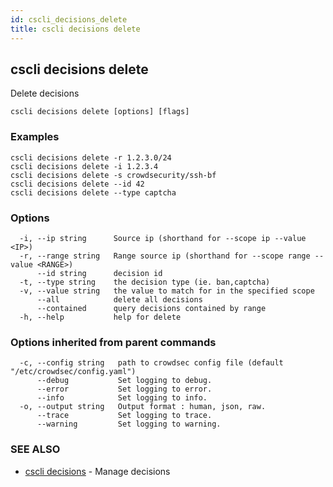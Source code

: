 ```yaml
---
id: cscli_decisions_delete
title: cscli decisions delete
---
```

## cscli decisions delete

Delete decisions

```
cscli decisions delete [options] [flags]
```

### Examples

```
cscli decisions delete -r 1.2.3.0/24
cscli decisions delete -i 1.2.3.4
cscli decisions delete -s crowdsecurity/ssh-bf
cscli decisions delete --id 42
cscli decisions delete --type captcha

```

### Options

```
  -i, --ip string      Source ip (shorthand for --scope ip --value <IP>)
  -r, --range string   Range source ip (shorthand for --scope range --value <RANGE>)
      --id string      decision id
  -t, --type string    the decision type (ie. ban,captcha)
  -v, --value string   the value to match for in the specified scope
      --all            delete all decisions
      --contained      query decisions contained by range
  -h, --help           help for delete
```

### Options inherited from parent commands

```
  -c, --config string   path to crowdsec config file (default "/etc/crowdsec/config.yaml")
      --debug           Set logging to debug.
      --error           Set logging to error.
      --info            Set logging to info.
  -o, --output string   Output format : human, json, raw.
      --trace           Set logging to trace.
      --warning         Set logging to warning.
```

### SEE ALSO

* [cscli decisions](/docs/cscli/cscli_decisions)	 - Manage decisions

